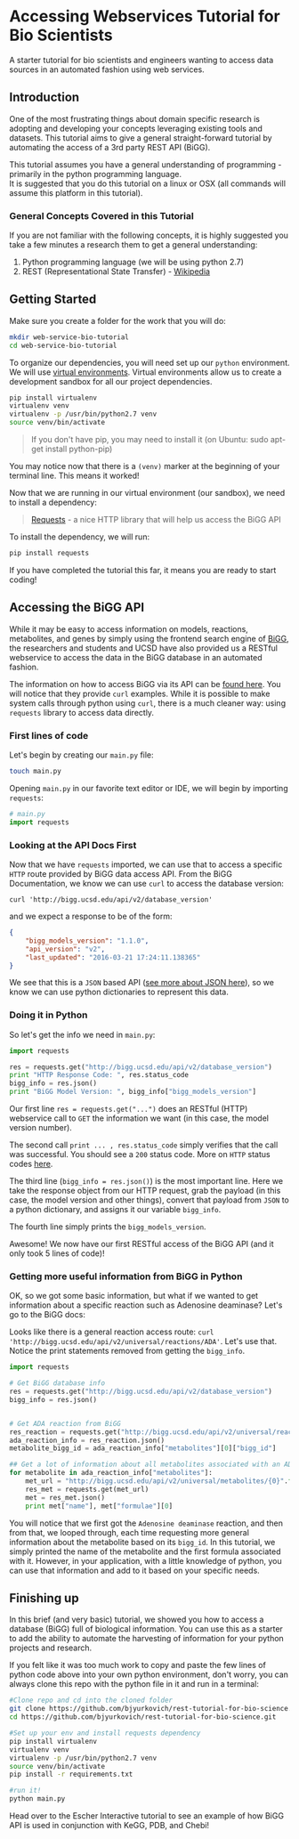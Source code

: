 # Accessing Webservices Tutorial for Bio Scientists
A starter tutorial for bio scientists and engineers wanting to access data sources in an automated fashion using web services.

## Introduction
One of the most frustrating things about domain specific research is adopting and developing your concepts leveraging existing tools and datasets.  This tutorial aims to give a general straight-forward tutorial by automating the access of a 3rd party REST API (BiGG).

This tutorial assumes you have a general understanding of programming - primarily in the python programming language.  
It is suggested that you do this tutorial on a linux or OSX (all commands will assume this platform in this tutorial).

### General Concepts Covered in this Tutorial
If you are not familiar with the following concepts, it is highly suggested you take a few minutes a research them to get a general understanding:

1. Python programming language (we will be using python 2.7)
2. REST (Representational State Transfer) - [Wikipedia](https://en.wikipedia.org/wiki/Representational_state_transfer)

## Getting Started

Make sure you create a folder for the work that you will do:

```bash
mkdir web-service-bio-tutorial
cd web-service-bio-tutorial
```

To organize our dependencies, you will need set up our `python` environment.  We will use [virtual environments](http://docs.python-guide.org/en/latest/dev/virtualenvs/).  Virtual environments allow us to create a development sandbox for all our project dependencies.

```bash
pip install virtualenv
virtualenv venv
virtualenv -p /usr/bin/python2.7 venv
source venv/bin/activate
```
> If you don't have pip, you may need to install it (on Ubuntu: sudo apt-get install python-pip)

You may notice now that there is a `(venv)` marker at the beginning of your terminal line.  This means it worked!

Now that we are running in our virtual environment (our sandbox), we need to install a dependency:

> [Requests](http://docs.python-requests.org/en/master/) - a nice HTTP library that will help us access the BiGG API

To install the dependency, we will run:

```bash
pip install requests
```

If you have completed the tutorial this far, it means you are ready to start coding!

## Accessing the BiGG API
While it may be easy to access information on models, reactions, metabolites, and genes by simply using the frontend search engine of [BiGG](bigg.ucsd.edu), the researchers and students and UCSD have also provided us a RESTful webservice to access the data in the BiGG database in an automated fashion.

The information on how to access BiGG via its API can be [found here](http://bigg.ucsd.edu/data_access).  You will notice that they provide `curl` examples.  While it is possible to make system calls through python using `curl`, there is a much cleaner way:  using `requests` library to access data directly.

### First lines of code
Let's begin by creating our `main.py` file:

```bash
touch main.py
```

Opening `main.py` in our favorite text editor or IDE, we will begin by importing `requests`:
```python
# main.py
import requests
```

### Looking at the API Docs First
Now that we have `requests` imported, we can use that to access a specific `HTTP` route provided by BiGG data access API.  From the BiGG Documentation, we know we can use `curl` to access the database version:

`curl 'http://bigg.ucsd.edu/api/v2/database_version'`

and we expect a response to be of the form:

```json
{
    "bigg_models_version": "1.1.0",
    "api_version": "v2",
    "last_updated": "2016-03-21 17:24:11.138365"
}
```

We see that this is a `JSON` based API ([see more about JSON here](json.org)), so we know we can use python dictionaries to represent this data. 

### Doing it in Python
So let's get the info we need in `main.py`:

```python
import requests

res = requests.get("http://bigg.ucsd.edu/api/v2/database_version")
print "HTTP Response Code: ", res.status_code
bigg_info = res.json()
print "BiGG Model Version: ", bigg_info["bigg_models_version"]

```

Our first line `res = requests.get("...")` does an RESTful (HTTP) webservice call to `GET` the information we want (in this case, the model version number).  

The second call `print ... , res.status_code` simply verifies that the call was successful.  You should see a `200` status code.  More on `HTTP` status codes [here](https://httpstatusdogs.com/). 

The third line (`bigg_info = res.json()`) is the most important line.  Here we take the response object from our HTTP request, grab the payload (in this case, the model version and other things), convert that payload from `JSON` to a python dictionary, and assigns it our variable `bigg_info`.

The fourth line simply prints the `bigg_models_version`. 

Awesome!  We now have our first RESTful access of the BiGG API (and it only took 5 lines of code)!

### Getting more useful information from BiGG in Python
OK, so we got some basic information, but what if we wanted to get information about a specific reaction such as Adenosine deaminase?  Let's go to the BiGG docs:

Looks like there is a general reaction access route: `curl 'http://bigg.ucsd.edu/api/v2/universal/reactions/ADA'`.  Let's use that.  Notice the print statements removed from getting the `bigg_info`.



```python
import requests

# Get BiGG database info
res = requests.get("http://bigg.ucsd.edu/api/v2/database_version")
bigg_info = res.json()


# Get ADA reaction from BiGG
res_reaction = requests.get("http://bigg.ucsd.edu/api/v2/universal/reactions/ADA")
ada_reaction_info = res_reaction.json()
metabolite_bigg_id = ada_reaction_info["metabolites"][0]["bigg_id"]

## Get a lot of information about all metabolites associated with an ADA reaction
for metabolite in ada_reaction_info["metabolites"]:
    met_url = "http://bigg.ucsd.edu/api/v2/universal/metabolites/{0}".format(metabolite["bigg_id"])
    res_met = requests.get(met_url)
    met = res_met.json()
    print met["name"], met["formulae"][0]

```

You will notice that we first got the `Adenosine deaminase` reaction, and then from that, we looped through, each time requesting more general information about the metabolite based on its `bigg_id`.  In this tutorial, we simply printed the name of the metabolite and the first formula associated with it.  However, in your application, with a little knowledge of python, you can use that information and add to it based on your specific needs.


## Finishing up
In this brief (and very basic) tutorial, we showed you how to access a database (BiGG) full of biological information.  You can use this as a starter to add the ability to automate the harvesting of information for your python projects and research.

If you felt like it was too much work to copy and paste the few lines of python code above into your own python environment, don't worry, you can always clone this repo with the python file in it and run in a terminal:

```bash
#Clone repo and cd into the cloned folder
git clone https://github.com/bjyurkovich/rest-tutorial-for-bio-science.git
cd https://github.com/bjyurkovich/rest-tutorial-for-bio-science.git

#Set up your env and install requests dependency
pip install virtualenv
virtualenv venv
virtualenv -p /usr/bin/python2.7 venv
source venv/bin/activate
pip install -r requirements.txt

#run it!
python main.py
```

Head over to the Escher Interactive tutorial to see an example of how BiGG API is used in conjunction with KeGG, PDB, and Chebi!

